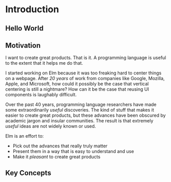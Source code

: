 
# Introduction

## Hello World

## Motivation

I want to create great products. That is it. A programming language is useful
to the extent that it helps me do that.

I started working on Elm because it was too freaking hard to center things on
a webpage. After *20 years* of work from companies like Google, Mozilla, Apple,
and Microsoft, how could it possibly be the case that vertical centering is
still a nightmare? How can it be the case that reusing UI components is
laughably difficult.

Over the past 40 years, programming language researchers have made some
extraordinarily *useful* discoveries. The kind of stuff that makes it easier
to create great products, but these advances have been obscured by academic
jargon and insular communities. The result is that extremely *useful* ideas
are not widely known or used.

Elm is an effort to:

  * Pick out the advances that really truly matter
  * Present them in a way that is easy to understand and use
  * Make it *pleasant* to create great products

## Key Concepts